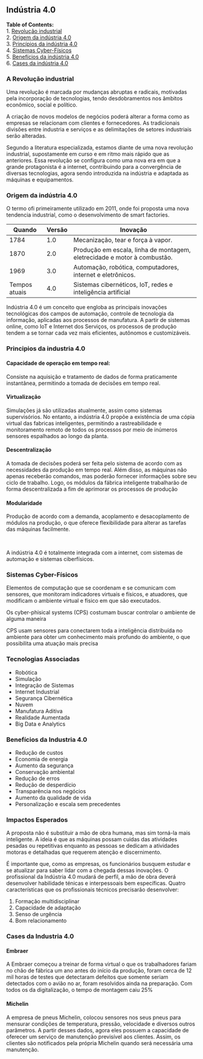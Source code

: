 <h2>Indústria 4.0</h2>

**Table of Contents:**<br>
    1. [Revolução industrial](#revolucao)<br>
    2. [Origem da indústria 4.0](#origem)<br>
    3. [Princípios da indústria 4.0](#principios)<br> 
    4. [Sistemas Cyber-Físicos](#ciberfisico)<br>
    5. [Benefícios da indústria 4.0](#beneficios)<br>
    6. [Cases da indústria 4.0](#cases)<br>

<a id="revolucao"></a>
<h3>A Revolução industrial</h3>
<p>Uma revolução é marcada por mudanças abruptas e radicais, motivadas pela incorporação de tecnologias, tendo desdobramentos nos âmbitos econômico, social e político.</p>
<p>A criação de novos modelos de negócios poderá alterar a forma como as empresas se relacionam com clientes e fornecedores. As tradicionais divisões entre industria e serviços e as delimitações de setores industriais serão alteradas.</p>
<p>Segundo a literatura especializada, estamos diante de uma nova revolução industrial, supostamente em curso e em ritmo mais rápido que as anteriores. Essa revolução se configura como uma nova era em que a grande protagonista é a internet, contribuindo para a convergência de diversas tecnologias, agora sendo introduzida na indústria e adaptada as máquinas e equipamentos.</p>
<a id="origem"></a>
<h3>Origem da indústria 4.0</h3>
<p>O termo ofi primeiramente utilizado em 2011, onde foi proposta uma nova tendencia industrial, como o desenvolvimento de smart factories.</p>
<table>
    <thead>
        <tr>
            <th>Quando</th>
            <th>Versão</th>
            <th>Inovação</th>
        </tr>
    </thead>
    <tbody>
        <tr>
            <td>1784</td>
            <td>1.0</td>
            <td>Mecanização, tear e força à vapor.</td>
        </tr>
        <tr>
            <td>1870</td>
            <td>2.0</td>
            <td>Produção em escala, linha de montagem, eletrecidade e motor à combustão.</td>
        </tr>
        <tr>
            <td>1969</td>
            <td>3.0</td>
            <td>Automação, robótica, computadores, internet e eletrônicos.</td>
        </tr>
        <tr>
            <td>Tempos atuais</td>
            <td>4.0</td>
            <td>Sistemas cibernéticos, IoT, redes e inteligência artificial</td>
        </tr>
    </tbody>
</table>
<p>Indústria 4.0 é um conceito que engloba as principais inovações tecnológicas dos campos de automação, controle de tecnologia da informação, aplicadas aos processos de manufatura. A partir de sistemas online, como IoT e Internet dos Serviços, os processos de produção tendem a se tornar cada vez mais eficientes, autônomos e customizáveis.</p>

<a id="principios"></a>
<h3>Principios da industria 4.0</h3>
<h4>Capacidade de operação em tempo real:</h4>
<p>Consiste na aquisição e tratamento de dados de forma praticamente instantânea, permitindo a tomada de decisões em tempo real.</p>
<h4>Virtualização</h4>
<p>Simulações já são utilizadas atualmente, assim como sistemas supervisórios. No entanto, a indústria 4.0 propõe a existência de uma cópia virtual das fabricas inteligentes, permitindo a rastreabilidade e monitoramento remoto de todos os processos por meio de inúmeros sensores espalhados ao longo da planta.</p>
<h4>Descentralização</h4>
<p>A tomada de decisões poderá ser feita pelo sistema de acordo com as necessidades da produção em tempo real. Além disso, as máquinas não apenas receberão comandos, mas poderão fornecer informações sobre seu ciclo de trabalho. Logo, os módulos da fábrica inteligente trabalharão de forma descentralizada a fim de aprimorar os processos de produção</p>
<h4>Modularidade</h4>
<p>Produção de acordo com a demanda, acoplamento e desacoplamento de módulos na produção, o que oferece flexibilidade para alterar as tarefas das máquinas facilmente.</p>
<br>
<p>A indústria 4.0 é totalmente integrada com a internet, com sistemas de automação e sistemas ciberfísicos.</p>

<a id="ciberfisico"></a>
<h3>Sistemas Cyber-Físicos</h3>
<p>Elementos de computação que se coordenam e se comunicam com sensores, que monitoram indicadores virtuais e físicos, e atuadores, que modificam o ambiente virtual e físico em que são executados.</p>
<p>Os cyber-phisical systems (CPS) costumam buscar controlar o ambiente de alguma maneira</p>
<p>CPS usam sensores para conectarem toda a inteligência distribuída no ambiente para obter um conhecimento mais profundo do ambiente, o que possibilita uma atuação mais precisa</p>

<a id="tecnologias"></a>
<h3>Tecnologias Associadas</h3>
<ul>
    <li>Robótica</li>
    <li>Simulação</li>
    <li>Integração de Sistemas</li>
    <li>Internet Industrial</li>
    <li>Segurança Cibernética</li>
    <li>Nuvem</li>
    <li>Manufatura Aditiva</li>
    <li>Realidade Aumentada</li>
    <li>Big Data e Analytics</li>
</ul>

<a id="beneficios"></a>
<h3>Benefícios da Industria 4.0</h3>
<ul>
    <li>Redução de custos</li>
    <li>Economia de energia</li>
    <li>Aumento da segurança</li>
    <li>Conservação ambiental</li>
    <li>Redução de erros</li>
    <li>Redução de desperdício</li>
    <li>Transparência nos negócios</li>
    <li>Aumento da qualidade de vida</li>
    <li>Personalização e escala sem precedentes</li>
</ul>

<a id="impactos"></a>
<h3>Impactos Esperados</h3>
<p>A proposta não é substituir a mão de obra humana, mas sim torná-la mais inteligente. A ideia é que as máquinas possam cuidas das atividades pesadas ou repetitivas enquanto as pessoas se dedicam a atividades motoras e detalhadas que requerem atenção e discernimento.</p>
<p>É importante que, como as empresas, os funcionários busquem estudar e se atualizar para saber lidar com a chegada dessas inovações. O profissional da Indústria 4.0 mudará de perfil, a mão de obra deverá desenvolver habilidade ténicas e interpessoais bem específicas. Quatro características que os profissionais técnicos precisarão desenvolver:</p>
<ol>
    <li>Formação multidisciplinar</li>
    <li>Capacidade de adaptação</li>
    <li>Senso de urgência</li>
    <li>Bom relacionamento</li>
</ol>

<a id="cases"></a>
<h3>Cases da Industria 4.0</h3>
<h4>Embraer</h4>
<p>A Embraer começou a treinar de forma virtual o que os trabalhadores fariam no chão de fábrica um ano antes do início da produção, foram cerca de 12 mil horas de testes que detectaram defeitos que somente seriam detectados com o avião no ar, foram resolvidos ainda na preparação. Com todos os da digitalização, o tempo de montagem caiu 25%</p>
<h4>Michelin</h4>
<p>A empresa de pneus Michelin, colocou sensores nos seus pneus para mensurar condições de temperatura, pressão, velocidade e diversos outros parâmetros. A partir desses dados, agora eles possuem a capacidade de oferecer um serviço de manutenção previsível aos clientes. Assim, os clientes são notificados pela própria Michelin quando será necessária uma manutenção.</p>



